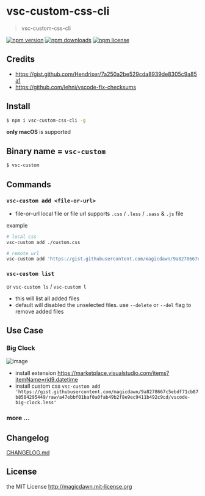 # vsc-custom-css-cli

> vsc-custom-css-cli

<!--
[![Build Status](https://img.shields.io/travis/magicdawn/vsc-custom-css-cli.svg?style=flat-square)](https://travis-ci.org/magicdawn/vsc-custom-css-cli)
[![Coverage Status](https://img.shields.io/codecov/c/github/magicdawn/vsc-custom-css-cli.svg?style=flat-square)](https://codecov.io/gh/magicdawn/vsc-custom-css-cli)
-->

[![npm version](https://img.shields.io/npm/v/vsc-custom-css-cli.svg?style=flat-square)](https://www.npmjs.com/package/vsc-custom-css-cli)
[![npm downloads](https://img.shields.io/npm/dm/vsc-custom-css-cli.svg?style=flat-square)](https://www.npmjs.com/package/vsc-custom-css-cli)
[![npm license](https://img.shields.io/npm/l/vsc-custom-css-cli.svg?style=flat-square)](http://magicdawn.mit-license.org)

## Credits

- https://gist.github.com/Hendrixer/7a250a2be529cda8939de8305c9a85a1
- https://github.com/lehni/vscode-fix-checksums

## Install

```sh
$ npm i vsc-custom-css-cli -g
```

**only macOS** is supported

## Binary name = `vsc-custom`

```sh
$ vsc-custom
```

## Commands

### `vsc-custom add <file-or-url>`

- file-or-url
  local file or file url
  supports `.css` / `.less` / `.sass` & `.js` file

example

```sh
# local css
vsc-custom add ./custom.css

# remote url
vsc-custom add 'https://gist.githubusercontent.com/magicdawn/9a8278667c5ebdf71cb87b8504295449/raw/a47ebbf01baf0a0fab49b2f8e9ec9411b492c9cd/vscode-big-clock.less'
```

### `vsc-custom list`

or `vsc-custom ls` / `vsc-custom l`

- this will list all added files
- default will disabled the unselected files. use `--delete` or `--del` flag to remove added files

## Use Case

### Big Clock

![image](https://user-images.githubusercontent.com/4067115/125153891-6ff49080-e189-11eb-8b08-42789d5c5016.png)

- install extension https://marketplace.visualstudio.com/items?itemName=rid9.datetime
- install custom css `vsc-custom add 'https://gist.githubusercontent.com/magicdawn/9a8278667c5ebdf71cb87b8504295449/raw/a47ebbf01baf0a0fab49b2f8e9ec9411b492c9cd/vscode-big-clock.less'`

### more ...

## Changelog

[CHANGELOG.md](CHANGELOG.md)

## License

the MIT License http://magicdawn.mit-license.org
